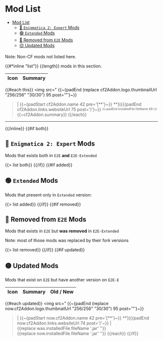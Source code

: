 # Mod List

- [Mod List](#mod-list)
  - [🔵 `Enigmatica 2: Expert` Mods](#-enigmatica-2-expert-mods)
  - [🟢 `Extended` Mods](#-extended-mods)
  - [🔴 Removed from `E2E` Mods](#-removed-from-e2e-mods)
  - [🟡 Updated Mods](#-updated-mods)

Note: Non-CF mods not listed here.

{{#*inline "list"}}
{{length}} mods in this section.

Icon | Summary
----:|:-------
{{#each this}}
<img src="
  {{~{padEnd (replace cf2Addon.logo.thumbnailUrl "256/256" "30/30") 95 post='"'}~}}
> | 
  {{~{padStart cf2Addon.name 42 pre='[**'}~}}
**]({{{padEnd cf2Addon.links.websiteUrl 75 post=')'}~}}
<sup><sub>
  {{~padEnd installedFile.fileName 49~}}
</sub></sup><br>
  {{~cf2Addon.summary}}
{{/each}}
-----------

{{/inline}}
{{#if both}}
## 🔵 `Enigmatica 2: Expert` Mods

Mods that exists both in `E2E` __and__ `E2E-Extended`

{{> list both}}
{{/if}}
{{#if added}}
## 🟢 `Extended` Mods

Mods that present only in `Extended` version:

{{> list added}}
{{/if}}
{{#if removed}}
## 🔴 Removed from `E2E` Mods

Mods that exists in `E2E` but __was removed__ in `E2E-Extended`

Note: most of those mods was replaced by their fork versions

{{> list removed}}
{{/if}}
{{#if updated}}
## 🟡 Updated Mods

Mods that exist on `E2E` but have another version on `E2E-E`

Icon | Summary | Old / New
----:|:--------|:---------
{{#each updated}}
<img src="
  {{~{padEnd (replace now.cf2Addon.logo.thumbnailUrl "256/256" "30/30") 95 post='"'}~}}
> | 
  {{~{padStart now.cf2Addon.name 42 pre='[**'}~}}
**]({{padEnd now.cf2Addon.links.websiteUrl 74 post=')'~}}
 | <nobr>{{replace was.installedFile.fileName '.jar' ''}}</nobr><br><nobr>{{replace now.installedFile.fileName '.jar' ''}}</nobr>
{{/each}}
{{/if}}
